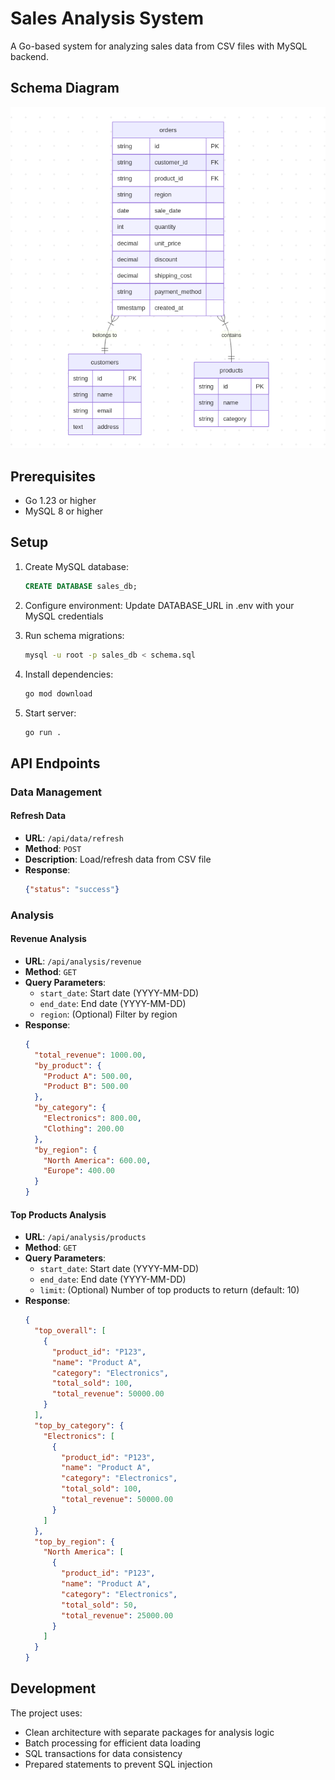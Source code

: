 # Sales Analysis System

A Go-based system for analyzing sales data from CSV files with MySQL backend.

## Schema Diagram

![Database Schema](./schema.png)

## Prerequisites

- Go 1.23 or higher
- MySQL 8 or higher

## Setup

1. Create MySQL database:
   ```sql
   CREATE DATABASE sales_db;
   ```

2. Configure environment:
   Update DATABASE_URL in .env with your MySQL credentials

3. Run schema migrations:
   ```bash
   mysql -u root -p sales_db < schema.sql
   ```

4. Install dependencies:
   ```bash
   go mod download
   ```

5. Start server:
   ```bash
   go run .
   ```

## API Endpoints

### Data Management

#### Refresh Data
- **URL**: `/api/data/refresh`
- **Method**: `POST`
- **Description**: Load/refresh data from CSV file
- **Response**: 
  ```json
  {"status": "success"}
  ```

### Analysis

#### Revenue Analysis
- **URL**: `/api/analysis/revenue`
- **Method**: `GET`
- **Query Parameters**:
  - `start_date`: Start date (YYYY-MM-DD)
  - `end_date`: End date (YYYY-MM-DD)
  - `region`: (Optional) Filter by region
- **Response**:
  ```json
  {
    "total_revenue": 1000.00,
    "by_product": {
      "Product A": 500.00,
      "Product B": 500.00
    },
    "by_category": {
      "Electronics": 800.00,
      "Clothing": 200.00
    },
    "by_region": {
      "North America": 600.00,
      "Europe": 400.00
    }
  }
  ```

#### Top Products Analysis
- **URL**: `/api/analysis/products`
- **Method**: `GET`
- **Query Parameters**:
  - `start_date`: Start date (YYYY-MM-DD)
  - `end_date`: End date (YYYY-MM-DD)
  - `limit`: (Optional) Number of top products to return (default: 10)
- **Response**:
  ```json
  {
    "top_overall": [
      {
        "product_id": "P123",
        "name": "Product A",
        "category": "Electronics",
        "total_sold": 100,
        "total_revenue": 50000.00
      }
    ],
    "top_by_category": {
      "Electronics": [
        {
          "product_id": "P123",
          "name": "Product A",
          "category": "Electronics",
          "total_sold": 100,
          "total_revenue": 50000.00
        }
      ]
    },
    "top_by_region": {
      "North America": [
        {
          "product_id": "P123",
          "name": "Product A",
          "category": "Electronics",
          "total_sold": 50,
          "total_revenue": 25000.00
        }
      ]
    }
  }
  ```

## Development

The project uses:
- Clean architecture with separate packages for analysis logic
- Batch processing for efficient data loading
- SQL transactions for data consistency
- Prepared statements to prevent SQL injection

